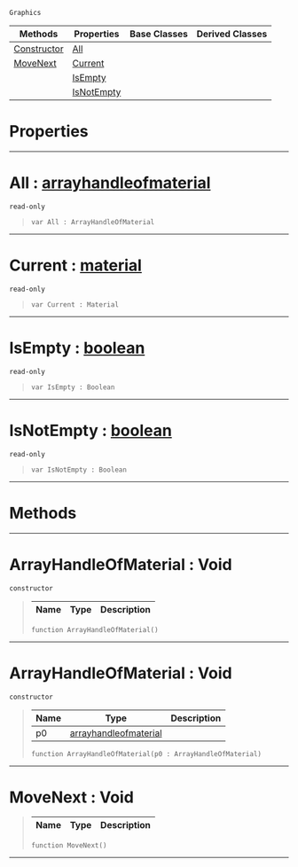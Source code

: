  `Graphics`

|Methods|Properties|Base Classes|Derived Classes|
|---|---|---|---|
|[ Constructor](https://github.com/PlasmaEngine/PlasmaDocs/blob/master/code_reference/class_reference/arrayhandleofmaterial.markdown#arrayhandleofmaterial-vo)|[ All](https://github.com/PlasmaEngine/PlasmaDocs/blob/master/code_reference/class_reference/arrayhandleofmaterial.markdown#all-plasma-engine-document)| | |
|[ MoveNext](https://github.com/PlasmaEngine/PlasmaDocs/blob/master/code_reference/class_reference/arrayhandleofmaterial.markdown#movenext-void)|[ Current](https://github.com/PlasmaEngine/PlasmaDocs/blob/master/code_reference/class_reference/arrayhandleofmaterial.markdown#current-plasma-engine-docu)| | |
| |[ IsEmpty](https://github.com/PlasmaEngine/PlasmaDocs/blob/master/code_reference/class_reference/arrayhandleofmaterial.markdown#isempty-plasma-engine-docu)| | |
| |[ IsNotEmpty](https://github.com/PlasmaEngine/PlasmaDocs/blob/master/code_reference/class_reference/arrayhandleofmaterial.markdown#isnotempty-plasma-engine-d)| | |


 #  Properties


---  
 #  All : [arrayhandleofmaterial](https://github.com/PlasmaEngine/PlasmaDocs/blob/master/code_reference/class_reference/arrayhandleofmaterial.markdown)

 `read-only`

> 
> ``` lang=cpp, name=Lightning
> var All : ArrayHandleOfMaterial


---  
 #  Current : [material](https://github.com/PlasmaEngine/PlasmaDocs/blob/master/code_reference/class_reference/material.markdown)

 `read-only`

> 
> ``` lang=cpp, name=Lightning
> var Current : Material


---  
 #  IsEmpty : [boolean](https://github.com/PlasmaEngine/PlasmaDocs/blob/master/code_reference/lightning_base_types/boolean.markdown)

 `read-only`

> 
> ``` lang=cpp, name=Lightning
> var IsEmpty : Boolean


---  
 #  IsNotEmpty : [boolean](https://github.com/PlasmaEngine/PlasmaDocs/blob/master/code_reference/lightning_base_types/boolean.markdown)

 `read-only`

> 
> ``` lang=cpp, name=Lightning
> var IsNotEmpty : Boolean


---  
 #  Methods


---  
 #  ArrayHandleOfMaterial : Void

 `constructor`

> 
> |Name|Type|Description|
> |---|---|---|
> ``` lang=cpp, name=Lightning
> function ArrayHandleOfMaterial()
> ``` 


---  
 #  ArrayHandleOfMaterial : Void

 `constructor`

> 
> |Name|Type|Description|
> |---|---|---|
> |p0|[arrayhandleofmaterial](https://github.com/PlasmaEngine/PlasmaDocs/blob/master/code_reference/class_reference/arrayhandleofmaterial.markdown)| |
> ``` lang=cpp, name=Lightning
> function ArrayHandleOfMaterial(p0 : ArrayHandleOfMaterial)
> ``` 


---  
 #  MoveNext : Void

> 
> |Name|Type|Description|
> |---|---|---|
> ``` lang=cpp, name=Lightning
> function MoveNext()
> ``` 


---  
 

 